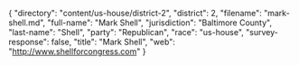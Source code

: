 {
  "directory": "content/us-house/district-2",
  "district": 2,
  "filename": "mark-shell.md",
  "full-name": "Mark Shell",
  "jurisdiction": "Baltimore County",
  "last-name": "Shell",
  "party": "Republican",
  "race": "us-house",
  "survey-response": false,
  "title": "Mark Shell",
  "web": "http://www.shellforcongress.com"
}
